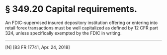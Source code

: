 # § 349.20   Capital requirements.

An FDIC-supervised insured depository institution offering or entering into retail forex transactions must be well capitalized as defined by 12 CFR part 324, unless specifically exempted by the FDIC in writing.



---

[N] [83 FR 17741, Apr. 24, 2018]




